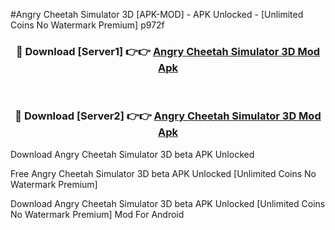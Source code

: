 #Angry Cheetah Simulator 3D [APK-MOD] - APK Unlocked - [Unlimited Coins No Watermark Premium] p972f



<div align="center">

<h3>🔴 Download [Server1] 👉👉 <a href="https://momento.my/?title=Angry_Cheetah_Simulator_3D">Angry Cheetah Simulator 3D Mod Apk</a></h3><br>

<h3>🔴 Download [Server2] 👉👉 <a href="https://momento.my/?title=Angry_Cheetah_Simulator_3D">Angry Cheetah Simulator 3D Mod Apk</a></h3>
</div>



Download Angry Cheetah Simulator 3D beta APK Unlocked

Free Angry Cheetah Simulator 3D beta APK Unlocked [Unlimited Coins No Watermark Premium]

Download Angry Cheetah Simulator 3D beta APK Unlocked [Unlimited Coins No Watermark Premium] Mod For Android
